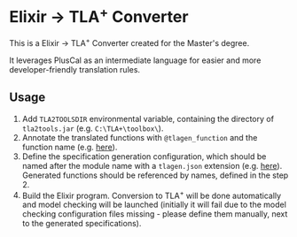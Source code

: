 # Elixir → TLA<sup>+</sup> Converter

This is a Elixir → TLA<sup>+</sup> Converter created for the Master's degree.

It leverages PlusCal as an intermediate language for easier and more developer-friendly translation rules.

## Usage

1. Add `TLA2TOOLSDIR` environmental variable, containing the directory of `tla2tools.jar` (e.g. `C:\TLA+\toolbox\`).
2. Annotate the translated functions with `@tlagen_function` and the function name (e.g. [here](https://github.com/DeividasBrazenas/tla-generator/blob/d688c0d2e3cc60852a7c5fca0bcdb4c396b2f6ec/test/apps/bracha/lib/rbc_bracha.ex#L147)).
3. Define the specification generation configuration, which should be named after the module name with a `tlagen.json` extension (e.g. [here](https://github.com/DeividasBrazenas/tla-generator/blob/main/test/apps/bracha/lib/rbc_bracha.tlagen.json)). Generated functions should be referenced by names, defined in the step 2.
4. Build the Elixir program. Conversion to TLA<sup>+</sup> will be done automatically and model checking will be launched (initially it will fail due to the model checking configuration files missing - please define them manually, next to the generated specifications).
